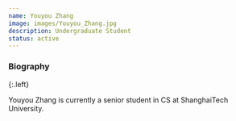 ```yaml
---
name: Youyou Zhang
image: images/Youyou_Zhang.jpg
description: Undergraduate Student
status: active
---
```


### Biography
{:.left}

Youyou Zhang is currently a senior student in CS at ShanghaiTech University.
